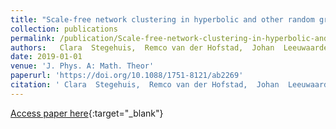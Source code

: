 ```yaml
---
title: "Scale-free network clustering in hyperbolic and other random graphs"
collection: publications
permalink: /publication/Scale-free-network-clustering-in-hyperbolic-and-other-random-graphs 
authors:   Clara  Stegehuis,  Remco van der Hofstad,  Johan  Leeuwaarden
date: 2019-01-01
venue: 'J. Phys. A: Math. Theor'
paperurl: 'https://doi.org/10.1088/1751-8121/ab2269'
citation: ' Clara  Stegehuis,  Remco van der Hofstad,  Johan  Leeuwaarden,  J. Phys. A: Math. Theor, 2019.'
---
```

[Access paper here](https://doi.org/10.1088/1751-8121/ab2269){:target="_blank"}
